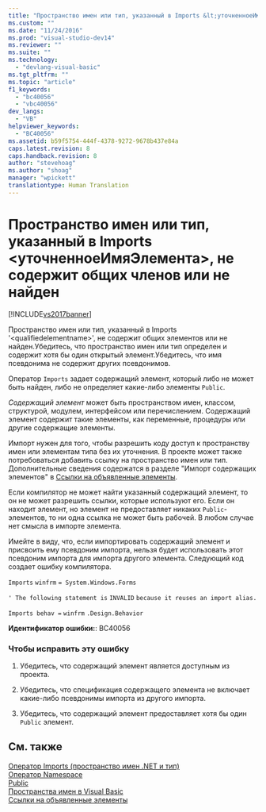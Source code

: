 ```yaml
---
title: "Пространство имен или тип, указанный в Imports &lt;уточненноеИмяЭлемента&gt;, не содержит общих членов или не найден | Microsoft Docs"
ms.custom: ""
ms.date: "11/24/2016"
ms.prod: "visual-studio-dev14"
ms.reviewer: ""
ms.suite: ""
ms.technology: 
  - "devlang-visual-basic"
ms.tgt_pltfrm: ""
ms.topic: "article"
f1_keywords: 
  - "bc40056"
  - "vbc40056"
dev_langs: 
  - "VB"
helpviewer_keywords: 
  - "BC40056"
ms.assetid: b59f5754-444f-4378-9272-9678b437e84a
caps.latest.revision: 8
caps.handback.revision: 8
author: "stevehoag"
ms.author: "shoag"
manager: "wpickett"
translationtype: Human Translation
---
```

# Пространство имен или тип, указанный в Imports &lt;уточненноеИмяЭлемента&gt;, не содержит общих членов или не найден
[!INCLUDE[vs2017banner](../../../csharp/includes/vs2017banner.md)]

Пространство имен или тип, указанный в Imports '\<qualifiedelementname\>', не содержит общих элементов или не найден.Убедитесь, что пространство имен или тип определен и содержит хотя бы один открытый элемент.Убедитесь, что имя псевдонима не содержит других псевдонимов.  
  
 Оператор `Imports` задает содержащий элемент, который либо не может быть найден, либо не определяет какие\-либо элементы `Public`.  
  
 *Содержащий элемент* может быть пространством имен, классом, структурой, модулем, интерфейсом или перечислением.  Содержащий элемент содержит такие элементы, как переменные, процедуры или другие содержащие элементы.  
  
 Импорт нужен для того, чтобы разрешить коду доступ к пространству имен или элементам типа без их уточнения.  В проекте может также потребоваться добавить ссылку на пространство имен или тип.  Дополнительные сведения содержатся в разделе "Импорт содержащих элементов" в [Ссылки на объявленные элементы](../../../visual-basic/programming-guide/language-features/declared-elements/references-to-declared-elements.md).  
  
 Если компилятор не может найти указанный содержащий элемент, то он не может разрешить ссылки, которые используют его.  Если он находит элемент, но элемент не предоставляет никаких `Public`\-элементов, то ни одна ссылка не может быть рабочей.  В любом случае нет смысла в импорте элемента.  
  
 Имейте в виду, что, если импортировать содержащий элемент и присвоить ему псевдоним импорта, нельзя будет использовать этот псевдоним импорта для импорта другого элемента.  Следующий код создает ошибку компилятора.  
  
 `Imports`   `winfrm`   `= System.Windows.Forms`  
  
 `' The following statement is`   `INVALID`   `because it reuses an import alias.`  
  
 `Imports behav =`   `winfrm`  `.Design.Behavior`  
  
 **Идентификатор ошибки:**: BC40056  
  
### Чтобы исправить эту ошибку  
  
1.  Убедитесь, что содержащий элемент является доступным из проекта.  
  
2.  Убедитесь, что спецификация содержащего элемента не включает какие\-либо псевдонимы импорта из другого импорта.  
  
3.  Убедитесь, что содержащий элемент предоставляет хотя бы один `Public` элемент.  
  
## См. также  
 [Оператор Imports \(пространство имен .NET и тип\)](../../../visual-basic/language-reference/statements/imports-statement-net-namespace-and-type.md)   
 [Оператор Namespace](../../../visual-basic/language-reference/statements/namespace-statement.md)   
 [Public](../../../visual-basic/language-reference/modifiers/public.md)   
 [Пространства имен в Visual Basic](../../../visual-basic/programming-guide/program-structure/namespaces.md)   
 [Ссылки на объявленные элементы](../../../visual-basic/programming-guide/language-features/declared-elements/references-to-declared-elements.md)